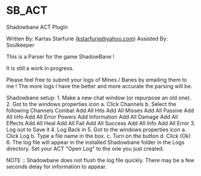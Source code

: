 # SB_ACT
Shadowbane ACT PlugIn

Written By: Kartas Starfurie (kstarfurie@yahoo.com)
Assisted By: Soulkeeper

This is a Parser for the game ShadowBane !

It is still a work in progress.

Please feel free to submit your logs of Mines / Banes by emailing them to me !
The more logs I have the better and more accurate the parsing will be.

Shadowbane setup:
	1. Make a new chat window (or repurpose an old one).
	2. Got to the windows properties icon
		a. Click Channels
		b. Select the following Channels
			Combat
				Add All Hits
				Add All Misses
				Add All Passive
				Add All Info
				Add All Error
			Powers
				Add Information
				Add All Damage
				Add All Effects
				Add All Heal
				Add All Fail
				Add All Success
				Add All Info
				Add All Error
	3. Log out to Save it
	4. Log Back in
	5. Got to the windows properties icon
		a. Click Log
		b. Type a file name in the box.
		c. Turn on the button
		d. Click (Ok)
	6. The log file will appear in the installed Shadowbane folder in the Logs directory.
		Set your ACT "Open Log" to the one you just created.

NOTE :: Shadowbane does not flush the log file quickly.  There may be a few seconds delay for information to appear.


				
